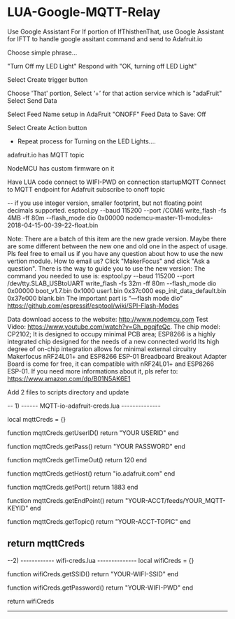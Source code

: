 # LUA-Google-MQTT-Relay

Use Google Assistant 
For If portion of IfThisthenThat, use Google Assistant for IFTT to handle google assitant command and send to Adafruit.io 

Choose simple phrase…

"Turn Off my LED Light"
Respond with
"OK, turning off LED Light"
 

Select Create trigger button

Choose 'That' portion, Select ‘+’ for that action service which is "adaFruit"
Select Send Data

Select Feed Name setup in AdaFruit
"ONOFF" Feed
Data to Save: Off

Select Create Action button

* Repeat process for Turning on the LED Lights....



adafruit.io has MQTT topic

NodeMCU has custom firmware on it

Have LUA code connect to WIFI-PWD
on connection startupMQTT
	Connect to MQTT endpoint for Adafruit
	subscribe to onoff topic



-- if you use integer version, smaller footprint, but not floating point decimals supported.
esptool.py --baud 115200 --port /COM6 write_flash -fs 4MB -ff 80m --flash_mode dio 0x00000 nodemcu-master-11-modules-2018-04-15-00-39-22-float.bin 




Note: There are a batch of this item are the new grade version. Maybe there are some different between the new one and old one in the aspect of usage. Pls feel free to email us if you have any question about how to use the new vertion module. How to email us? Click "MakerFocus" and click "Ask a question".
There is the way to guide you to use the new version: 
The command you needed to use is: esptool.py --baud 115200 --port /dev/tty.SLAB_USBtoUART write_flash -fs 32m -ff 80m --flash_mode dio 0x00000 boot_v1.7.bin 0x1000 user1.bin 0x37c000 esp_init_data_default.bin 0x37e000 blank.bin 
The important part is “—flash mode dio” https://github.com/espressif/esptool/wiki/SPI-Flash-Modes


Data download access to the website: http://www.nodemcu.com Test Video: https://www.youtube.com/watch?v=Gh_pgqjfeQc. The chip model: CP2102; It is designed to occupy minimal PCB area; ESP8266 is a highly integrated chip designed for the needs of a new connected world
Its high degree of on-chip integration allows for minimal external circuitry
Makerfocus nRF24L01+ and ESP8266 ESP-01 Breadboard Breakout Adapter Board is come for free, it can compatible with nRF24L01+ and ESP8266 ESP-01. If you need more informations about it, pls refer to: https://www.amazon.com/dp/B01N5AK6E1





Add 2 files to scripts directory and update

-- 1)
------ MQTT-io-adafruit-creds.lua --------------

local mqttCreds = {}

function mqttCreds.getUserID()
    return "YOUR USERID"
end

function mqttCreds.getPass()
    return "YOUR PASSWORD"
end

function mqttCreds.getTimeOut()
    return 120
end

function mqttCreds.getHost()
    return "io.adafruit.com"
end

function mqttCreds.getPort()
    return 1883
end

function mqttCreds.getEndPoint()
    return "YOUR-ACCT/feeds/YOUR_MQTT-KEYID"
end

function mqttCreds.getTopic()
    return "YOUR-ACCT-TOPIC"
end

return mqttCreds
----------------------------------


--2) 
------------ wifi-creds.lua --------------
local wifiCreds = {}




function wifiCreds.getSSID()
    return "YOUR-WIFI-SSID"
end

function wifiCreds.getPassword()
    return "YOUR-WIFI-PWD"
end


return wifiCreds


------------------------------------------
